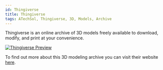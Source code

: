 ```yaml
---
id: Thingiverse
title: Thingiverse
tags: ATechSol, Thingiverse, 3D, Models, Archive
---
```


Thingiverse is an online archive of 3D models freely available to download, modify, and print at your convenience.

[<img alt="Thingiverse Preview" src="/img/Thingiverse.png" />](https://www.thingiverse.com)

To find out more about this 3D modeling archive you can visit their website [here](https://www.thingiverse.com).

